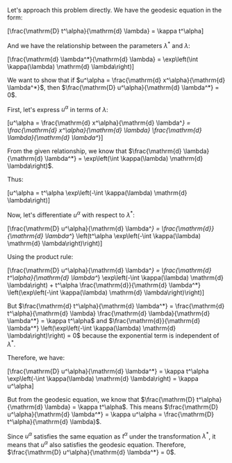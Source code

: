 Let's approach this problem directly. We have the geodesic equation in the form:

\[\frac{\mathrm{D} t^\alpha}{\mathrm{d} \lambda} = \kappa t^\alpha\]

And we have the relationship between the parameters $\lambda^*$ and $\lambda$:

\[\frac{\mathrm{d} \lambda^*}{\mathrm{d} \lambda} = \exp\left(\int \kappa(\lambda) \mathrm{d} \lambda\right)\]

We want to show that if $u^\alpha = \frac{\mathrm{d} x^\alpha}{\mathrm{d} \lambda^*}$, then $\frac{\mathrm{D} u^\alpha}{\mathrm{d} \lambda^*} = 0$.

First, let's express $u^\alpha$ in terms of $\lambda$:

\[u^\alpha = \frac{\mathrm{d} x^\alpha}{\mathrm{d} \lambda^*} = \frac{\mathrm{d} x^\alpha}{\mathrm{d} \lambda} \frac{\mathrm{d} \lambda}{\mathrm{d} \lambda^*}\]

From the given relationship, we know that $\frac{\mathrm{d} \lambda}{\mathrm{d} \lambda^*} = \exp\left(\int \kappa(\lambda) \mathrm{d} \lambda\right)$.

Thus:

\[u^\alpha = t^\alpha \exp\left(-\int \kappa(\lambda) \mathrm{d} \lambda\right)\]

Now, let's differentiate $u^\alpha$ with respect to $\lambda^*$:

\[\frac{\mathrm{D} u^\alpha}{\mathrm{d} \lambda^*} = \frac{\mathrm{d}}{\mathrm{d} \lambda^*} \left(t^\alpha \exp\left(-\int \kappa(\lambda) \mathrm{d} \lambda\right)\right)\]

Using the product rule:

\[\frac{\mathrm{D} u^\alpha}{\mathrm{d} \lambda^*} = \frac{\mathrm{d} t^\alpha}{\mathrm{d} \lambda^*} \exp\left(-\int \kappa(\lambda) \mathrm{d} \lambda\right) + t^\alpha \frac{\mathrm{d}}{\mathrm{d} \lambda^*} \left(\exp\left(-\int \kappa(\lambda) \mathrm{d} \lambda\right)\right)\]

But $\frac{\mathrm{d} t^\alpha}{\mathrm{d} \lambda^*} = \frac{\mathrm{d} t^\alpha}{\mathrm{d} \lambda} \frac{\mathrm{d} \lambda}{\mathrm{d} \lambda^*} = \kappa t^\alpha$ and $\frac{\mathrm{d}}{\mathrm{d} \lambda^*} \left(\exp\left(-\int \kappa(\lambda) \mathrm{d} \lambda\right)\right) = 0$ because the exponential term is independent of $\lambda^*$.

Therefore, we have:

\[\frac{\mathrm{D} u^\alpha}{\mathrm{d} \lambda^*} = \kappa t^\alpha \exp\left(-\int \kappa(\lambda) \mathrm{d} \lambda\right) = \kappa u^\alpha\]

But from the geodesic equation, we know that $\frac{\mathrm{D} t^\alpha}{\mathrm{d} \lambda} = \kappa t^\alpha$. This means $\frac{\mathrm{D} u^\alpha}{\mathrm{d} \lambda^*} = \kappa u^\alpha = \frac{\mathrm{D} t^\alpha}{\mathrm{d} \lambda}$. 

Since $u^\alpha$ satisfies the same equation as $t^\alpha$ under the transformation $\lambda^*$, it means that $u^\alpha$ also satisfies the geodesic equation. Therefore, $\frac{\mathrm{D} u^\alpha}{\mathrm{d} \lambda^*} = 0$.